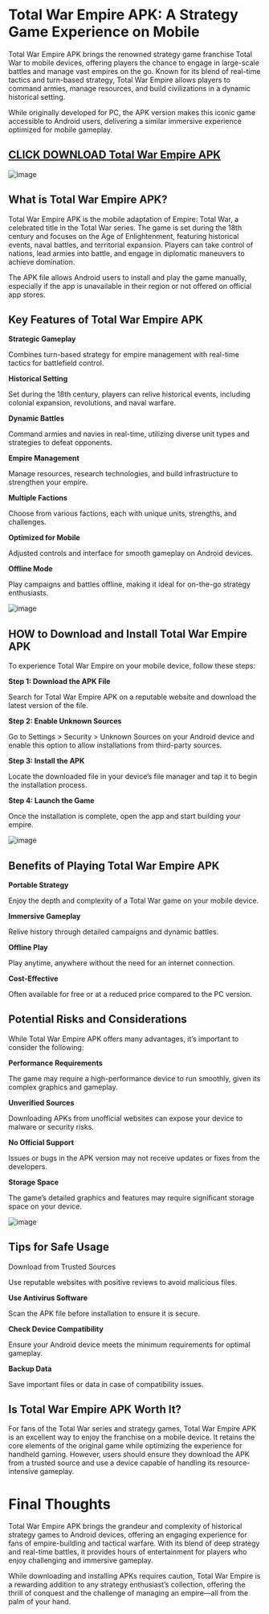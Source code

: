 # Total War Empire APK: A Strategy Game Experience on Mobile

Total War Empire APK brings the renowned strategy game franchise Total War to mobile devices, offering players the chance to engage in large-scale battles and manage vast empires on the go. Known for its blend of real-time tactics and turn-based strategy, Total War Empire allows players to command armies, manage resources, and build civilizations in a dynamic historical setting.

While originally developed for PC, the APK version makes this iconic game accessible to Android users, delivering a similar immersive experience optimized for mobile gameplay.

## [CLICK DOWNLOAD Total War Empire APK](https://modfyp.io/total-war-empire-apk)

![image](https://github.com/user-attachments/assets/66455be0-75ee-479a-9e0f-a3f8160e0216)


## What is Total War Empire APK?

Total War Empire APK is the mobile adaptation of Empire: Total War, a celebrated title in the Total War series. The game is set during the 18th century and focuses on the Age of Enlightenment, featuring historical events, naval battles, and territorial expansion. Players can take control of nations, lead armies into battle, and engage in diplomatic maneuvers to achieve domination.

The APK file allows Android users to install and play the game manually, especially if the app is unavailable in their region or not offered on official app stores.

## Key Features of Total War Empire APK

**Strategic Gameplay**

Combines turn-based strategy for empire management with real-time tactics for battlefield control.

**Historical Setting**

Set during the 18th century, players can relive historical events, including colonial expansion, revolutions, and naval warfare.

**Dynamic Battles**

Command armies and navies in real-time, utilizing diverse unit types and strategies to defeat opponents.

**Empire Management**

Manage resources, research technologies, and build infrastructure to strengthen your empire.

**Multiple Factions**

Choose from various factions, each with unique units, strengths, and challenges.

**Optimized for Mobile**

Adjusted controls and interface for smooth gameplay on Android devices.

**Offline Mode**

Play campaigns and battles offline, making it ideal for on-the-go strategy enthusiasts.

![image](https://github.com/user-attachments/assets/795cd1b4-1d67-4746-aeeb-1c7dcbb1a5af)


## HOW to Download and Install Total War Empire APK

To experience Total War Empire on your mobile device, follow these steps:

**Step 1: Download the APK File**

Search for Total War Empire APK on a reputable website and download the latest version of the file.

**Step 2: Enable Unknown Sources**

Go to Settings > Security > Unknown Sources on your Android device and enable this option to allow installations from third-party sources.

**Step 3: Install the APK**

Locate the downloaded file in your device’s file manager and tap it to begin the installation process.

**Step 4: Launch the Game**

Once the installation is complete, open the app and start building your empire.

![image](https://github.com/user-attachments/assets/81f1ce14-02d9-4842-b9bf-e4af72f6010c)


## Benefits of Playing Total War Empire APK

**Portable Strategy**

Enjoy the depth and complexity of a Total War game on your mobile device.

**Immersive Gameplay**

Relive history through detailed campaigns and dynamic battles.

**Offline Play**

Play anytime, anywhere without the need for an internet connection.

**Cost-Effective**

Often available for free or at a reduced price compared to the PC version.

## Potential Risks and Considerations

While Total War Empire APK offers many advantages, it’s important to consider the following:

**Performance Requirements**

The game may require a high-performance device to run smoothly, given its complex graphics and gameplay.

**Unverified Sources**

Downloading APKs from unofficial websites can expose your device to malware or security risks.

**No Official Support**

Issues or bugs in the APK version may not receive updates or fixes from the developers.

**Storage Space**

The game’s detailed graphics and features may require significant storage space on your device.

![image](https://github.com/user-attachments/assets/bbf1b254-74de-4a80-9057-43c10c224c12)


## Tips for Safe Usage

Download from Trusted Sources

Use reputable websites with positive reviews to avoid malicious files.

**Use Antivirus Software**

Scan the APK file before installation to ensure it is secure.

**Check Device Compatibility**

Ensure your Android device meets the minimum requirements for optimal gameplay.

**Backup Data**


Save important files or data in case of compatibility issues.

## Is Total War Empire APK Worth It?

For fans of the Total War series and strategy games, Total War Empire APK is an excellent way to enjoy the franchise on a mobile device. It retains the core elements of the original game while optimizing the experience for handheld gaming. However, users should ensure they download the APK from a trusted source and use a device capable of handling its resource-intensive gameplay.

# Final Thoughts

Total War Empire APK brings the grandeur and complexity of historical strategy games to Android devices, offering an engaging experience for fans of empire-building and tactical warfare. With its blend of deep strategy and real-time battles, it provides hours of entertainment for players who enjoy challenging and immersive gameplay.

While downloading and installing APKs requires caution, Total War Empire is a rewarding addition to any strategy enthusiast’s collection, offering the thrill of conquest and the challenge of managing an empire—all from the palm of your hand.
